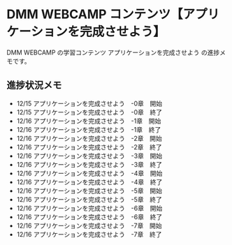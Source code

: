 # DMM WEBCAMP コンテンツ【アプリケーションを完成させよう】

DMM WEBCAMP の学習コンテンツ アプリケーションを完成させよう の進捗メモです。

## 進捗状況メモ

- 12/15 アプリケーションを完成させよう　-0章　開始
- 12/15 アプリケーションを完成させよう　-0章　終了
- 12/16 アプリケーションを完成させよう　-1章　開始
- 12/16 アプリケーションを完成させよう　-1章　終了
- 12/16 アプリケーションを完成させよう　-2章　開始
- 12/16 アプリケーションを完成させよう　-2章　終了
- 12/16 アプリケーションを完成させよう　-3章　開始
- 12/16 アプリケーションを完成させよう　-3章　終了
- 12/16 アプリケーションを完成させよう　-4章　開始
- 12/16 アプリケーションを完成させよう　-4章　終了
- 12/16 アプリケーションを完成させよう　-5章　開始
- 12/16 アプリケーションを完成させよう　-5章　終了
- 12/16 アプリケーションを完成させよう　-6章　開始
- 12/16 アプリケーションを完成させよう　-6章　終了
- 12/16 アプリケーションを完成させよう　-7章　開始
- 12/16 アプリケーションを完成させよう　-7章　終了